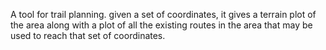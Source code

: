 A tool for trail planning. given a set of coordinates, it gives a terrain plot of the area along with a plot of all the existing routes in the area that may be used to reach that set of coordinates.